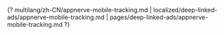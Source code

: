 {? multilang/zh-CN/appnerve-mobile-tracking.md | localized/deep-linked-ads/appnerve-mobile-tracking.md | pages/deep-linked-ads/appnerve-mobile-tracking.md ?}
